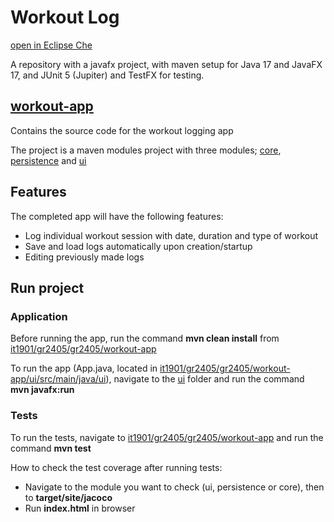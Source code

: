 
# Workout Log

[open in Eclipse Che](https://che.stud.ntnu.no/#https://gitlab.stud.idi.ntnu.no/it1901/gr2405/gr2405/workout-app?new)

A repository with a javafx project, with maven setup for Java 17 and JavaFX 17, and JUnit 5 (Jupiter) and TestFX for testing.

## [workout-app](/workout-app/)

Contains the source code for the workout logging app

The project is a maven modules project with three modules; [core](/workout-app/core/), [persistence](/workout-app/persistence/) and [ui](/workout-app/ui/)

## Features

The completed app will have the following features:

- Log individual workout session with date, duration and type of workout
- Save and load logs automatically upon creation/startup
- Editing previously made logs

## Run project

### Application

Before running the app, run the command **mvn clean install** from [it1901/gr2405/gr2405/workout-app](/workout-app/)

To run the app (App.java, located in [it1901/gr2405/gr2405/workout-app/ui/src/main/java/ui](/workout-app/ui/src/main/java/ui/)), navigate to the [ui](/workout-app/ui/) folder and run the command **mvn javafx:run**

### Tests

To run the tests, navigate to [it1901/gr2405/gr2405/workout-app](/workout-app/) and run the command **mvn test**

How to check the test coverage after running tests:

- Navigate to the module you want to check (ui, persistence or core), then to **target/site/jacoco**
- Run **index.html** in browser
